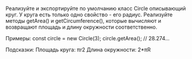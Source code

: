 Реализуйте и экспортируйте по умолчанию класс Circle описывающий круг.
У круга есть только одно свойство - его радиус.
Реализуйте методы getArea() и getCircumference(),
которые вычисляют и возвращают площадь и длину окружности соответственно.

Примеры:
const circle = new Circle(3);
circle.getArea(); // 28.274...

Подсказки:
Площадь круга: πr2
Длина окружности: 2*πR